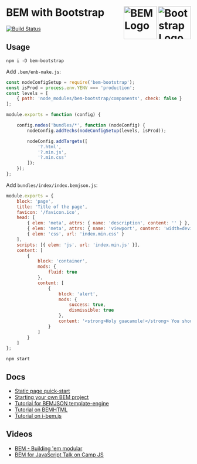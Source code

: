 # BEM with Bootstrap <img src="http://getbootstrap.com/assets/img/bootstrap-stack.png" alt="Bootstrap Logo" width="90" height="90" align="right"> <img src="https://cdn.worldvectorlogo.com/logos/bem-2.svg" alt="BEM Logo" width="90" height="90" align="right">

[![Build Status](https://travis-ci.org/CultOfOpenSource/bem-bootstrap.svg?branch=master)](https://travis-ci.org/CultOfOpenSource/bem-bootstrap)

## Usage

    npm i -D bem-bootstrap
    
Add `.bem/enb-make.js`:

```javascript
const nodeConfigSetup = require('bem-bootstrap');
const isProd = process.env.YENV === 'production';
const levels = [
    { path: 'node_modules/bem-bootstrap/components', check: false }
];

module.exports = function (config) {

    config.nodes('bundles/*', function (nodeConfig) {
        nodeConfig.addTechs(nodeConfigSetup(levels, isProd));

        nodeConfig.addTargets([
            '?.html',
            '?.min.js',
            '?.min.css'
        ]);
    });
};

```

Add `bundles/index/index.bemjson.js`:

```javascript
module.exports = {
    block: 'page',
    title: 'Title of the page',
    favicon: '/favicon.ico',
    head: [
        { elem: 'meta', attrs: { name: 'description', content: '' } },
        { elem: 'meta', attrs: { name: 'viewport', content: 'width=device-width, initial-scale=1' } },
        { elem: 'css', url: 'index.min.css' }
    ],
    scripts: [{ elem: 'js', url: 'index.min.js' }],
    content: [
        {
            block: 'container',
            mods: {
                fluid: true
            },
            content: [
                {
                    block: 'alert',
                    mods: {
                        success: true,
                        dismissible: true
                    },
                    content: '<strong>Holy guacamole!</strong> You should check in on some of those fields below.'
                }
            ]
        }
    ]
};
```

    npm start


## Docs

- [Static page quick-start](https://en.bem.info/platform/tutorials/quick-start-static/)
- [Starting your own BEM project](https://en.bem.info/platform/tutorials/start-with-project-stub/)
- [Tutorial for BEMJSON template-engine](https://en.bem.info/platform/bemjson/)
- [Tutorial on BEMHTML](https://en.bem.info/platform/bem-xjst/)
- [Tutorial on i-bem.js](https://en.bem.info/platform/tutorials/i-bem/)

## Videos

- [BEM - Building 'em modular](https://www.youtube.com/watch?v=huQp7gr3WPE)
- [BEM for JavaScript Talk on Camp JS](https://en.bem.info/talks/campjs-melbourne-2014/)
